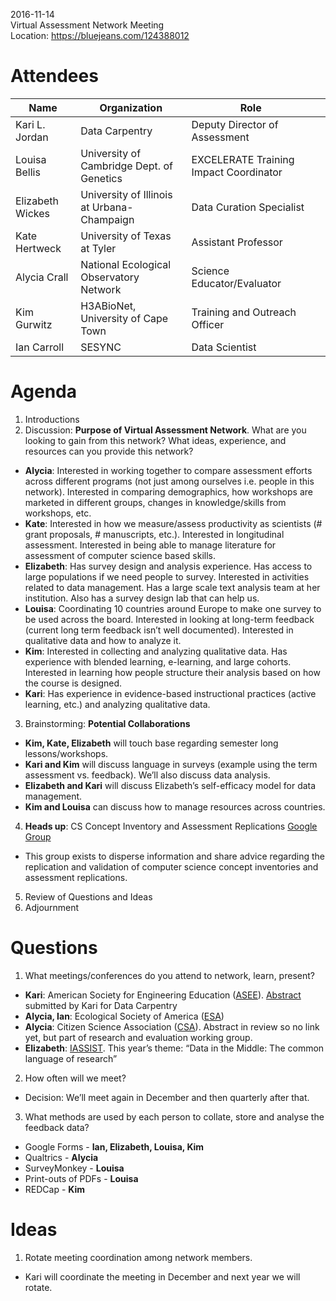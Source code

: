 2016-11-14   
Virtual Assessment Network Meeting  
Location: https://bluejeans.com/124388012  

# Attendees 

| Name  | Organization  |  Role |   |
|---|---|---|---|
| Kari L. Jordan  | Data Carpentry  | Deputy Director of Assessment  | 
| Louisa Bellis  | University of Cambridge Dept. of Genetics  | EXCELERATE Training Impact Coordinator  | 
| Elizabeth Wickes  | University of Illinois at Urbana-Champaign  | Data Curation Specialist  |   |
| Kate Hertweck  | University of Texas at Tyler  |  Assistant Professor |   |
| Alycia Crall  | National Ecological Observatory Network  | Science Educator/Evaluator  |   |
| Kim Gurwitz  | H3ABioNet, University of Cape Town  | Training and Outreach Officer  |   |
|  Ian Carroll | SESYNC  | Data Scientist  |   |

# Agenda
1. Introductions  
2. Discussion: **Purpose of Virtual Assessment Network**. 
What are you looking to gain from this network? What ideas, experience, and resources can you provide this network? 
  * **Alycia**: Interested in working together to compare assessment efforts across different programs (not just among ourselves i.e. people in this network). Interested in comparing demographics, how workshops are marketed in different groups, changes in knowledge/skills from workshops, etc.  
  * **Kate**: Interested in how we measure/assess productivity as scientists (# grant proposals, # manuscripts, etc.). Interested in longitudinal assessment. Interested in being able to manage literature for assessment of computer science based skills. 
  * **Elizabeth**: Has survey design and analysis experience. Has access to large populations if we need people to survey. Interested in activities related to data management. Has a large scale text analysis team at her institution. Also has a survey design lab that can help us. 
  * **Louisa**: Coordinating 10 countries around Europe to make one survey to be used across the board. Interested in looking at long-term feedback (current long term feedback isn’t well documented). Interested in qualitative data and how to analyze it. 
  * **Kim**: Interested in collecting and analyzing qualitative data. Has experience with blended learning, e-learning, and large cohorts. Interested in learning how people structure their analysis based on how the course is designed. 
  * **Kari**: Has experience in evidence-based instructional practices (active learning, etc.) and analyzing qualitative data.  
3. Brainstorming: **Potential Collaborations**  
  *	**Kim, Kate, Elizabeth** will touch base regarding semester long lessons/workshops. 
  *	**Kari and Kim** will discuss language in surveys (example using the term assessment vs. feedback). We’ll also discuss data analysis. 
  *	**Elizabeth and Kari** will discuss Elizabeth’s self-efficacy model for data management. 
  *	**Kim and Louisa** can discuss how to manage resources across countries. 
4.	**Heads up**: CS Concept Inventory and Assessment Replications [Google Group](https://gatech.co1.qualtrics.com/jfe/form/SV_8eupaW0zkAvqj4x) 
  *	This group exists to disperse information and share advice regarding the replication and validation of computer science concept inventories and assessment replications. 
5.	Review of Questions and Ideas 
6.	Adjournment 

# Questions                                                                                                                                                                         
1.	What meetings/conferences do you attend to network, learn, present?
  * **Kari**: American Society for Engineering Education ([ASEE](https://asee.org/conferences-and-events/conferences/annual-conference/2017)). [Abstract](https://docs.google.com/document/d/1Lq51XSrkxu2-VEDaVtiRlruuABSBtUv14m1d5fvtzvE/edit) submitted by Kari for Data Carpentry
  * **Alycia, Ian**: Ecological Society of America ([ESA](http://www.esa.org/portland/))
  * **Alycia**:  Citizen Science Association ([CSA](http://citizenscience.org/association/conferences/citsci2017/)). Abstract in review so no link yet, but part of research and evaluation working group.
  * **Elizabeth**: [IASSIST](http://www.iassist17.dept.ku.edu/). This year’s theme: “Data in the Middle: The common language of research”
2.	How often will we meet?
  * Decision: We’ll meet again in December and then quarterly after that.
3.	What methods are used by each person to collate, store and analyse the feedback data?
  * Google Forms - **Ian, Elizabeth, Louisa, Kim**  
  * Qualtrics - **Alycia**
  * SurveyMonkey - **Louisa**
  * Print-outs of PDFs - **Louisa**
  * REDCap - **Kim**

# Ideas
1. Rotate meeting coordination among network members.
  * Kari will coordinate the meeting in December and next year we will rotate.
